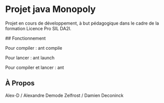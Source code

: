 Projet java Monopoly
====================

Projet en cours de développement, à but pédagogique dans le cadre de la formation Licence Pro SIL DA2I.


## Fonctionnement

Pour compiler :
	ant compile

Pour lancer :
	ant launch

Pour compiler et lancer :
	ant


## À Propos

Alex-D / Alexandre Demode
Zelfrost / Damien Deconinck
